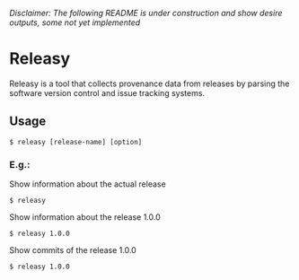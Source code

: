 *Disclaimer: The following README is under construction and show desire outputs, some not yet implemented*

Releasy
=======

Releasy is a tool that collects provenance data from releases 
by parsing the software version control and issue tracking
systems.

Usage
-----

```
$ releasy [release-name] [option]
```

### E.g.:

Show information about the actual release
``` 
$ releasy
```

Show information about the release 1.0.0
``` 
$ releasy 1.0.0
```

Show commits of the release 1.0.0
```
$ releasy 1.0.0
```
